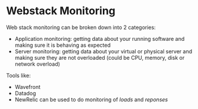 # Webstack Monitoring

Web stack monitoring can be broken down into 2 categories:

* Application monitoring: getting data about your running software and making sure it is behaving as expected
* Server monitoring: getting data about your virtual or physical server and making sure they are not overloaded (could be CPU, memory, disk or network overload)

Tools like:
* Wavefront
* Datadog
* NewRelic can be used to do monitoring of _loads_ and _reponses_
